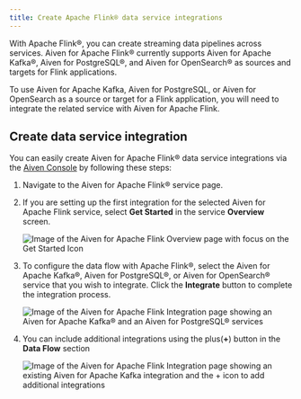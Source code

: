 ```yaml
---
title: Create Apache Flink® data service integrations
---
```


With Apache Flink®, you can create streaming data pipelines across
services. Aiven for Apache Flink® currently supports Aiven for Apache
Kafka®, Aiven for PostgreSQL®, and Aiven for OpenSearch® as sources and
targets for Flink applications.

To use Aiven for Apache Kafka, Aiven for PostgreSQL, or Aiven for
OpenSearch as a source or target for a Flink application, you will need
to integrate the related service with Aiven for Apache Flink.

## Create data service integration

You can easily create Aiven for Apache Flink® data service integrations
via the [Aiven Console](https://console.aiven.io/) by following these
steps:

1.  Navigate to the Aiven for Apache Flink® service page.

2.  If you are setting up the first integration for the selected Aiven
    for Apache Flink service, select **Get Started** in the service
    **Overview** screen.

    ![Image of the Aiven for Apache Flink Overview page with focus on the Get Started Icon](/images/products/flink/integrations-get-started.png)

3.  To configure the data flow with Apache Flink®, select the Aiven for
    Apache Kafka®, Aiven for PostgreSQL®, or Aiven for OpenSearch®
    service that you wish to integrate. Click the **Integrate** button
    to complete the integration process.

    ![Image of the Aiven for Apache Flink Integration page showing an Aiven for Apache Kafka® and an Aiven for PostgreSQL® services](/images/products/flink/integrations-select-services.png)

4.  You can include additional integrations using the plus(**+**) button
    in the **Data Flow** section

    ![Image of the Aiven for Apache Flink Integration page showing an existing Aiven for Apache Kafka integration and the + icon to add additional integrations](/images/products/flink/integrations-add.png)
